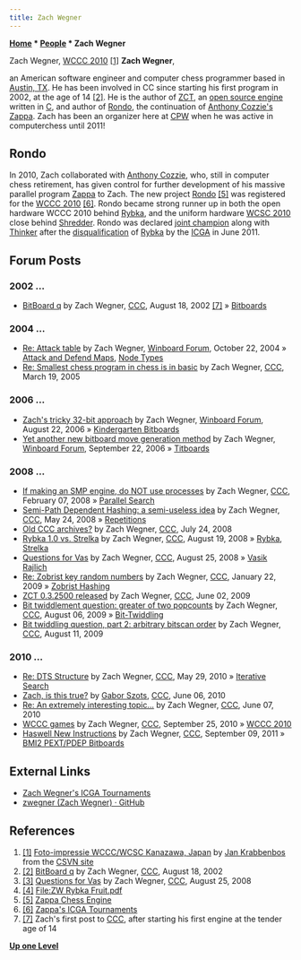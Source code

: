 ```yaml
---
title: Zach Wegner
---
```

**[Home](Home "Home") \* [People](People "People") \* Zach Wegner**



[](http://www.csvn.nl/index.php?option=com_content&view=article&id=472%3Afoto-impressie-wcccwcsc-kanazawa-japan&catid=51%3Atoernooien&Itemid=28&lang=en) Zach Wegner, [WCCC 2010](WCCC_2010 "WCCC 2010") <a id="cite-note-1" href="#cite-ref-1">[1]</a>
**Zach Wegner**,  

an American software engineer and computer chess programmer based in [Austin, TX](https://en.wikipedia.org/wiki/Austin,_Texas). He has been involved in CC since starting his first program in 2002, at the age of 14 <a id="cite-note-2" href="#cite-ref-2">[2]</a>. He is the author of [ZCT](ZCT "ZCT"), an [open source engine](Category:Open_Source "Category:Open Source") written in [C](C "C"), and author of [Rondo](Rondo "Rondo"), the continuation of [Anthony Cozzie's](Anthony_Cozzie "Anthony Cozzie") [Zappa](Zappa "Zappa"). Zach has been an organizer here at [CPW](Home "Home") when he was active in computerchess until 2011!



## Rondo


In 2010, Zach collaborated with [Anthony Cozzie](Anthony_Cozzie "Anthony Cozzie"), who, still in computer chess retirement, has given control for further development of his massive parallel program [Zappa](Zappa "Zappa") to Zach. The new project [Rondo](Rondo "Rondo") <a id="cite-note-5" href="#cite-ref-5">[5]</a> was registered for the [WCCC 2010](WCCC_2010 "WCCC 2010") <a id="cite-note-6" href="#cite-ref-6">[6]</a>. Rondo became strong runner up in both the open hardware WCCC 2010 behind [Rybka](Rybka "Rybka"), and the uniform hardware [WCSC 2010](WCSC_2010 "WCSC 2010") close behind [Shredder](Shredder "Shredder"). Rondo was declared [joint champion](Rybka_Controversy#2010 "Rybka Controversy") along with [Thinker](Thinker "Thinker") after the [disqualification](World_Computer_Chess_Championship#RybkaDisqualification "World Computer Chess Championship") of [Rybka](Rybka "Rybka") by the [ICGA](ICGA "ICGA") in June 2011. 



## Forum Posts


### 2002 ...


* [BitBoard q](https://www.stmintz.com/ccc/index.php?id=246067) by Zach Wegner, [CCC](CCC "CCC"), August 18, 2002 <a id="cite-note-7" href="#cite-ref-7">[7]</a> » [Bitboards](Bitboards "Bitboards")


### 2004 ...


* [Re: Attack table](http://www.open-aurec.com/wbforum/viewtopic.php?f=4&t=171&start=143) by Zach Wegner, [Winboard Forum](Computer_Chess_Forums "Computer Chess Forums"), October 22, 2004 » [Attack and Defend Maps](Attack_and_Defend_Maps "Attack and Defend Maps"), [Node Types](Node_Types "Node Types")
* [Re: Smallest chess program in chess is in basic](https://www.stmintz.com/ccc/index.php?id=417486) by Zach Wegner, [CCC](CCC "CCC"), March 19, 2005


### 2006 ...


* [Zach's tricky 32-bit approach](http://www.open-aurec.com/wbforum/viewtopic.php?topic_view=threads&p=26851&t=4523) by Zach Wegner, [Winboard Forum](Computer_Chess_Forums "Computer Chess Forums"), August 22, 2006 » [Kindergarten Bitboards](Kindergarten_Bitboards "Kindergarten Bitboards")
* [Yet another new bitboard move generation method](http://www.open-aurec.com/wbforum/viewtopic.php?f=4&t=5623&p=27838) by Zach Wegner, [Winboard Forum](Computer_Chess_Forums "Computer Chess Forums"), September 22, 2006 » [Titboards](Titboards "Titboards")


### 2008 ...


* [If making an SMP engine, do NOT use processes](http://www.talkchess.com/forum/viewtopic.php?t=19446) by Zach Wegner, [CCC](CCC "CCC"), February 07, 2008 » [Parallel Search](Parallel_Search "Parallel Search")
* [Semi-Path Dependent Hashing: a semi-useless idea](http://www.talkchess.com/forum/viewtopic.php?t=21343) by Zach Wegner, [CCC](CCC "CCC"), May 24, 2008 » [Repetitions](Repetitions "Repetitions")
* [Old CCC archives?](http://www.talkchess.com/forum/viewtopic.php?t=22542) by Zach Wegner, [CCC](CCC "CCC"), July 24, 2008
* [Rybka 1.0 vs. Strelka](http://www.talkchess.com/forum/viewtopic.php?t=23118) by Zach Wegner, [CCC](CCC "CCC"), August 19, 2008 » [Rybka](Rybka "Rybka"), [Strelka](Strelka "Strelka")
* [Questions for Vas](http://www.talkchess.com/forum/viewtopic.php?t=23249) by Zach Wegner, [CCC](CCC "CCC"), August 25, 2008 » [Vasik Rajlich](Vasik_Rajlich "Vasik Rajlich")
* [Re: Zobrist key random numbers](http://www.talkchess.com/forum/viewtopic.php?topic_view=threads&p=245932&t=26152) by Zach Wegner, [CCC](CCC "CCC"), January 22, 2009 » [Zobrist Hashing](Zobrist_Hashing "Zobrist Hashing")
* [ZCT 0.3.2500 released](http://www.talkchess.com/forum/viewtopic.php?t=28212) by Zach Wegner, [CCC](CCC "CCC"), June 02, 2009
* [Bit twiddlement question: greater of two popcounts](http://www.talkchess.com/forum/viewtopic.php?t=29269) by Zach Wegner, [CCC](CCC "CCC"), August 06, 2009 » [Bit-Twiddling](Bit-Twiddling "Bit-Twiddling")
* [Bit twiddling question, part 2: arbitrary bitscan order](http://www.talkchess.com/forum/viewtopic.php?t=29333) by Zach Wegner, [CCC](CCC "CCC"), August 11, 2009


### 2010 ...


* [Re: DTS Structure](http://www.talkchess.com/forum/viewtopic.php?topic_view=threads&p=351606&t=34561) by Zach Wegner, [CCC](CCC "CCC"), May 29, 2010 » [Iterative Search](Iterative_Search "Iterative Search")
* [Zach, is this true?](http://www.talkchess.com/forum/viewtopic.php?t=34749) by [Gabor Szots](Gabor_Szots "Gabor Szots"), [CCC](CCC "CCC"), June 06, 2010
* [Re: An extremely interesting topic...](http://www.talkchess.com/forum/viewtopic.php?t=34782&start=7) by Zach Wegner, [CCC](CCC "CCC"), June 07, 2010
* [WCCC games](http://www.talkchess.com/forum/viewtopic.php?t=36174) by Zach Wegner, [CCC](CCC "CCC"), September 25, 2010 » [WCCC 2010](WCCC_2010 "WCCC 2010")
* [Haswell New Instructions](http://www.talkchess.com/forum/viewtopic.php?t=40333) by Zach Wegner, [CCC](CCC "CCC"), September 09, 2011 » [BMI2 PEXT/PDEP Bitboards](BMI2#PDEPBitboards "BMI2")


## External Links


* [Zach Wegner's ICGA Tournaments](https://www.game-ai-forum.org/icga-tournaments/person.php?id=656)
* [zwegner (Zach Wegner) · GitHub](https://github.com/zwegner)


## References


1. <a id="cite-ref-1" href="#cite-note-1">[1]</a> [Foto-impressie WCCC/WCSC Kanazawa, Japan](http://www.csvn.nl/index.php?option=com_content&view=article&id=472%3Afoto-impressie-wcccwcsc-kanazawa-japan&catid=51%3Atoernooien&Itemid=28&lang=en) by [Jan Krabbenbos](Jan_Krabbenbos "Jan Krabbenbos") from the [CSVN site](CSVN "CSVN")
2. <a id="cite-ref-2" href="#cite-note-2">[2]</a> [BitBoard q](https://www.stmintz.com/ccc/index.php?id=246067) by Zach Wegner, [CCC](CCC "CCC"), August 18, 2002
3. <a id="cite-ref-3" href="#cite-note-3">[3]</a> [Questions for Vas](http://www.talkchess.com/forum/viewtopic.php?t=23249) by Zach Wegner, [CCC](CCC "CCC"), August 25, 2008
4. <a id="cite-ref-4" href="#cite-note-4">[4]</a> [File:ZW Rybka Fruit.pdf](File:ZW_Rybka_Fruit.pdf "File:ZW Rybka Fruit.pdf")
5. <a id="cite-ref-5" href="#cite-note-5">[5]</a> [Zappa Chess Engine](http://www.acoz.net/zappa/)
6. <a id="cite-ref-6" href="#cite-note-6">[6]</a> [Zappa's ICGA Tournaments](https://www.game-ai-forum.org/icga-tournaments/program.php?id=58)
7. <a id="cite-ref-7" href="#cite-note-7">[7]</a> Zach's first post to [CCC](CCC "CCC"), after starting his first engine at the tender age of 14

**[Up one Level](People "People")**







 
